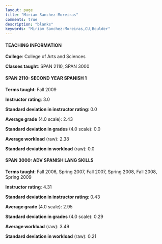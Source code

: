 ```yaml
---
layout: page
title: "Miriam Sanchez-Moreiras" 
comments: true
description: "blanks"
keywords: "Miriam Sanchez-Moreiras,CU,Boulder"
---
```

<head>
<script src="https://ajax.googleapis.com/ajax/libs/jquery/2.1.3/jquery.min.js"></script>
<script src="https://dl.dropboxusercontent.com/s/pc42nxpaw1ea4o9/highcharts.js?dl=0"></script>
<!-- <script src="../assets/js/highcharts.js"></script> -->
<style type="text/css">@font-face {
	font-family: "Bebas Neue";
	src: url(https://www.filehosting.org/file/details/544349/BebasNeue Regular.otf) format("opentype");
	}
	h1.Bebas { 
		font-family: "Bebas Neue", Verdana, Tahoma;
	}
</style>
</head>
	   
#### TEACHING INFORMATION

**College**: College of Arts and Sciences

**Classes taught**: SPAN 2110, SPAN 3000

#### SPAN 2110: SECOND YEAR SPANISH 1

**Terms taught**: Fall 2009

**Instructor rating**: 3.0

**Standard deviation in instructor rating**: 0.0

**Average grade** (4.0 scale): 2.43

**Standard deviation in grades** (4.0 scale): 0.0

**Average workload** (raw): 2.38

**Standard deviation in workload** (raw): 0.0

#### SPAN 3000: ADV SPANISH LANG SKILLS

**Terms taught**: Fall 2006, Spring 2007, Fall 2007, Spring 2008, Fall 2008, Spring 2009

**Instructor rating**: 4.31

**Standard deviation in instructor rating**: 0.43

**Average grade** (4.0 scale): 2.95

**Standard deviation in grades** (4.0 scale): 0.29

**Average workload** (raw): 3.49

**Standard deviation in workload** (raw): 0.21


